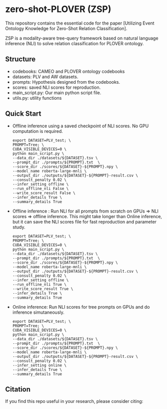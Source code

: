 # zero-shot-PLOVER (ZSP)

This repository contains the essential code for the paper [Utilizing Event Ontology Knowledge for Zero-Shot Relation
Classification]. 

ZSP is a modality-aware tree-query framework based on natural language inference (NLI) to solve relation classification for PLOVER ontology.

## Structure

- codebooks:     CAMEO and PLOVER ontology codebooks
- datasets:   PLV and AW datasets.
- prompts:  Hypothesis designed from the codebooks.
- scores: saved NLI scores for reproduction.
- main_script.py:  Our main python script file.
- utils.py:   utility functions

## Quick Start

- Offline inference using a saved checkpoint of NLI scores. No GPU computation is required.

      export DATASET=PLV_test; \
      PROMPT=Tree; \
      CUDA_VISIBLE_DEVICES=0 \
      python main_script.py \
      --data_dir ./datasets/${DATASET}.tsv \
      --prompt_dir ./prompts/${PROMPT}.txt  \
      --score_dir ./scores/${DATASET}-${PROMPT}.npy \
      --model_name roberta-large-mnli \
      --output_dir ./outputs/${DATASET}-${PROMPT}-result.csv \
      --consult_penalty 0.02 \
      --infer_setting offline \
      --run_offline_nli False \
      --write_score_result False \
      --infer_details True \
      --summary_details True

- Offline inference : Run NLI for all prompts from scratch on GPUs => NLI scores => offline inference. 
This might take longer than Online inference, but it can save the NLI scores file for fast reproduction and parameter study.
      
      export DATASET=PLV_test; \
      PROMPT=Tree; \
      CUDA_VISIBLE_DEVICES=0 \
      python main_script.py \
      --data_dir ./datasets/${DATASET}.tsv \
      --prompt_dir ./prompts/${PROMPT}.txt  \
      --score_dir ./scores/${DATASET}-${PROMPT}.npy \
      --model_name roberta-large-mnli \
      --output_dir ./outputs/${DATASET}-${PROMPT}-result.csv \
      --consult_penalty 0.02 \
      --infer_setting offline \
      --run_offline_nli True \
      --write_score_result True \
      --infer_details True \
      --summary_details True


- Online inference: Run NLI scores for tree prompts on GPUs and do inference simutaneously. 
      
      export DATASET=PLV_test; \
      PROMPT=Tree; \
      CUDA_VISIBLE_DEVICES=0 \
      python main_script.py \
      --data_dir ./datasets/${DATASET}.tsv \
      --prompt_dir ./prompts/${PROMPT}.txt  \
      --score_dir ./scores/${DATASET}-${PROMPT}.npy \
      --model_name roberta-large-mnli \
      --output_dir ./outputs/${DATASET}-${PROMPT}-result.csv \
      --consult_penalty 0.02 \
      --infer_setting online \
      --infer_details True \
      --summary_details True




## Citation

If you find this repo useful in your research, please consider citing:


